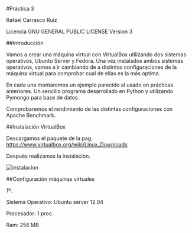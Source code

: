 #Práctica 3

Rafael Carrasco Ruiz

Licencia GNU GENERAL PUBLIC LICENSE Version 3 


##Introducción

Vamos a crear una máquina virtual con VirtualBox utilizando dos sistemas operativos, Ubuntu Server y Fedora. Una vez instalados ambos sistemas operativos, vamos a ir cambiando de a distintas configuraciones de la máquina virtual para comprobar cual de ellas es la más optima.

En cada una montaremos un ejemplo parecido al usado en prácticas anteriores. Un sencillo programa desarrollado en Python y utilizando Pymongo para base de datos.

Comprobaremos el rendimiento de las distintas configuraciones con Apache Benchmark.


##Instalación VirtualBox

Descargamos el paquete de la pag. https://www.virtualbox.org/wiki/Linux_Downloads

Después realizamos la instalación.

  ![instalacion](https://dl.dropbox.com/s/68p29yt0eux56w5/virtual.png)
  


##Configuración máquinas virtuales

1º.
  
  Sistema Operativo: Ubuntu server 12.04

  Procesador: 1 proc.

  Ram: 256 MB
